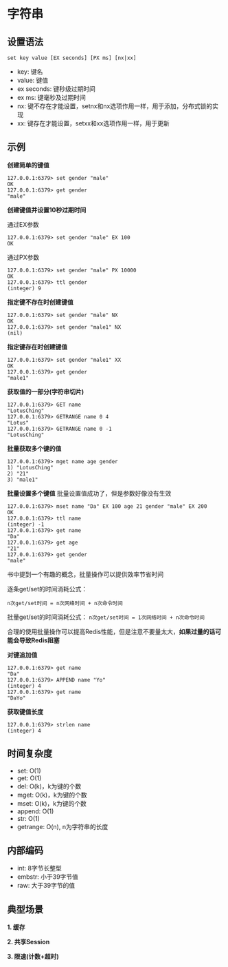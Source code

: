 # 字符串

## 设置语法
```
set key value [EX seconds] [PX ms] [nx|xx]
```

* key: 键名
* value: 键值
* ex seconds: 键秒级过期时间
* ex ms: 键毫秒及过期时间
* nx: 键不存在才能设置，setnx和nx选项作用一样，用于添加，分布式锁的实现
* xx: 键存在才能设置，setxx和xx选项作用一样，用于更新

## 示例

**创建简单的键值**
```
127.0.0.1:6379> set gender "male" 
OK
127.0.0.1:6379> get gender
"male"
```

**创建键值并设置10秒过期时间**

通过EX参数
```
127.0.0.1:6379> set gender "male" EX 100
OK
```

通过PX参数
```
127.0.0.1:6379> set gender "male" PX 10000
OK
127.0.0.1:6379> ttl gender
(integer) 9
```

**指定键不存在时创建键值**
```
127.0.0.1:6379> set gender "male" NX
OK
127.0.0.1:6379> set gender "male1" NX
(nil)
```

**指定键存在时创建键值**
```
127.0.0.1:6379> set gender "male1" XX
OK
127.0.0.1:6379> get gender
"male1"
```

**获取值的一部分(字符串切片)**
```
127.0.0.1:6379> GET name 
"LotusChing"
127.0.0.1:6379> GETRANGE name 0 4
"Lotus"
127.0.0.1:6379> GETRANGE name 0 -1
"LotusChing"
```

**批量获取多个键的值**
```
127.0.0.1:6379> mget name age gender
1) "LotusChing"
2) "21"
3) "male1"
```

**批量设置多个键值**
批量设置值成功了，但是参数好像没有生效
```
127.0.0.1:6379> mset name "Da" EX 100 age 21 gender "male" EX 200
OK
127.0.0.1:6379> ttl name
(integer) -1
127.0.0.1:6379> get name
"Da"
127.0.0.1:6379> get age
"21"
127.0.0.1:6379> get gender
"male"
```

书中提到一个有趣的概念，批量操作可以提供效率节省时间

逐条get/set的时间消耗公式：

`n次get/set时间 = n次网络时间 + n次命令时间`

批量get/set的时间消耗公式：
`n次get/set时间 = 1次网络时间 + n次命令时间`

合理的使用批量操作可以提高Redis性能，但是注意不要量太大，**如果过量的话可能会导致Redis阻塞**


**对键追加值**
```
127.0.0.1:6379> get name
"Da"
127.0.0.1:6379> APPEND name "Yo"
(integer) 4
127.0.0.1:6379> get name
"DaYo"
```

**获取键值长度**
```
127.0.0.1:6379> strlen name
(integer) 4
```

## 时间复杂度
* set: O(1)
* get: O(1)
* del: O(k)，k为键的个数
* mget: O(k)，k为键的个数
* mset: O(k)，k为键的个数
* append: O(1)
* str: O(1)
* getrange: O(n), n为字符串的长度

## 内部编码
* int: 8字节长整型
* embstr: 小于39字节值
* raw: 大于39字节的值

## 典型场景
**1. 缓存**

**2. 共享Session**

**3. 限速(计数+超时)**
